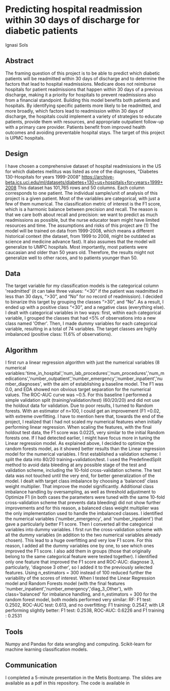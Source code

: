 # Predicting hospital readmission within 30 days of discharge for diabetic patients

Ignasi Sols

## **Abstract**

The framing question of this project is to be able to predict which diabetic patients will be readmitted within 30 days of discharge and to determine the factors that lead to hospital readmissions.  Medicare does not reimburse hospitals for patient readmissions that happen within 30 days of a previous discharge, making it a priority for hospitals to prevent readmissions also from a financial standpoint. Building this model benefits both patients and hospitals. By identifying specific patients more likely to be readmitted, and more broadly, which factors lead to readmission within 30 days of discharge, the hospitals could implement a variety of strategies to educate patients, provide them with resources, and appropriate outpatient follow-up with a primary care provider. Patients benefit from improved health outcomes and avoiding preventable hospital stays. The target of this project is UPMC hospitals.


## **Design**

I have chosen a comprehensive dataset of hospital readmissions in the US for which diabetes mellitus was listed as one of the diagnoses,  "Diabetes 130-Hospitals for years 1999-2008" https://archive-beta.ics.uci.edu/ml/datasets/diabetes+130+us+hospitals+for+years+1999+2008
  This dataset has 101,765 rows and 50 columns. Each column corresponds to one patient. The individual sample/unit of analysis of this project is a given patient. Most of the variables are categorical, with just a few of them numerical. The classification metric of interest is the F1 score, which is a harmonic balance between precision and recall. The reason is that we care both about recall and precision: we want to predict as much readmissions as possible, but the nurse educator team might have limited resources and time. The assumptions and risks of this project are (1) The model will be trained on data from 1999-2008, which means a different historical context (the dataset, from 1999 to 2008, might be outdated as science and medicine advance fast). It also assumes that the model will generalize to UMPC hospitals. Most importantly, most patients were caucasian and older than 50 years old. Therefore, the results might not generalize well to other races, and to patients younger than 50.


## **Data**

 The target variable for my classification models is  the categorical column 'readmitted' (it can take three values: “<30” if the patient was readmitted in less than 30 days, “>30”, and “No” for no record of readmission). I decided to binarize this target by grouping the classes “>30”, and “No”. As a result, I ended up with a positive class “<30”, and a negative class (everything else).
I dealt with categorical variables in two ways: first, within each categorical variable, I grouped the classes that had <5% of observations into a new class named 'Other'. Then, I made dummy variables for each categorical variable, resulting in a total of 74 variables.
The target classes are highly imbalanced (positive class: 11.6% of observations).


## **Algorithm**

I first run a linear regression algorithm with just the numerical variables (8 numerical variables:'time_in_hospital','num_lab_procedures','num_procedures','num_medications','number_outpatient','number_emergency','number_inpatient','number_diagnoses', with the aim of establishing a baseline model. The F1 was 0.0, and EDA showed non obvious target separation for the numerical values. The ROC-AUC curve was ~0.5. For this baseline I performed a simple validation split (training/validation/test) (60/20/20) and did not use the holdout data for validation.
Due to poor results, I turned to Random forests. With an estimator of n=100, I could get an improvement (F1 =0.02, with extreme overfitting. I have to mention here that, towards the end of the project, I realized that I had not scaled my numerical features when initially performing linear regression. When scaling the features, with the final holdout test data, the F1 score was 0.0225, very similar to the initial Random forests one. If I had detected earlier, I might have focus more in tuning the Linear regression model.
As explained above, I decided to optimize the random forests model, as it showed better results than the Linear regression model for the numerical variables.
I first established a validation scheme: I split the data into 80/20 training+validation/test. I used the PredefinedSplit method to avoid data bleeding at any possible stage of the test and validation scheme, including the 10-fold cross-validation scheme.
The test data was not touched until the very end, for better generalization of the model.
I dealt with target class imbalance by choosing a 'balanced' class weight multiplier. That improve the model significantly. Additional class imbalance handling by oversampling, as well as threshold adjustment to Optimize F1 (in both cases the parameters were tuned with the same 10-fold cross-validation scheme that prevents data bleeding) did not show further improvements and for this reason, a balanced class weight multiplier was the only implementation used to handle the imbalanced classes.
I identified the numerical variables ('number_emergency', and 'number_inpatient') that gave a particularly better F1 score. Then I converted all the categorical variables into dummy variables. I first run the cross-validation scheme with all the dummy variables (in addition to the two numerical variables already chosen). This lead to a huge overfitting and very low F1 score. For this reason, I added all the dummy variables one by one, to see which ones improved the F1 score. I also add them in groups (those that originally belong to the same categorical feature were tested together). I identified only one feature that improved the F1 score and ROC-AUC: diagnose 3, particularly, 'diagnose 3 other', so I added it to the previously selected features. Using n_estimators = 300 instead of 100 reduced further the variability of the scores of interest.
When I tested the Linear Regression model and Random Forests model (with the final features 'number_inpatient','number_emergency','diag_3_Other'), with class='balanced' for imbalance handling, and n_estimators = 300 for the random forest model, both models performed very similar:
RF: F1 test: 0.2502, ROC-AUC test: 0.613, and no overfitting: F1 training: 0.2547, with LR performing slightly better: F1 test: 0.2538, ROC-AUC: 0.6226 and F1 training : 0.2531


## **Tools**

Numpy and Pandas for data wrangling and computing.
Scikit-learn for machine learning classification models.



## **Communication**

I completed a 5-minute presentation in the Metis Bootcamp. The slides are available as a pdf in this repository. The code is available in 

